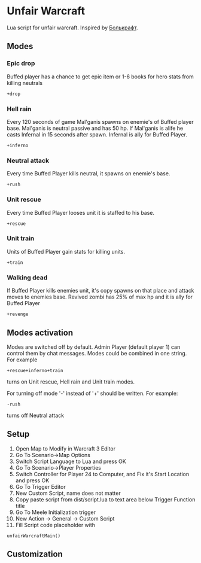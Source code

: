 # Unfair Warcraft

Lua script for unfair warcraft. Inspired by [Болькрафт](https://www.youtube.com/playlist?list=PLZT7fvvYlYfhqWJBWzJoLQxconfz1lHPq).

## Modes

### Epic drop
Buffed player has a chance to get epic item or 1-6 books for hero stats from killing neutrals
```
+drop
```

### Hell rain
Every 120 seconds of game Mal'ganis spawns on enemie's of Buffed player base. Mal'ganis is neutral passive and has 50 hp. If Mal'ganis is alife he casts Infernal in 15 seconds after spawn. Infernal is ally for Buffed Player.
```
+inferno
```

### Neutral attack
Every time Buffed Player kills neutral, it spawns on enemie's base.
```
+rush
```

### Unit rescue
Every time Buffed Player looses unit it is staffed to his base.
```
+rescue
```

### Unit train
Units of Buffed Player gain stats for killing units.
```
+train
```

### Walking dead
If Buffed Player kills enemies unit, it's copy spawns on that place and attack moves to enemies base. Revived zombi has 25% of max hp and it is ally for Buffed Player
```
+revenge
```

## Modes activation
Modes are switched off by default. Admin Player (default player 1) can control them by chat messages. Modes could be combined in one string. For example
```
+rescue+inferno+train
```
turns on Unit rescue, Hell rain and Unit train modes.

For turning off mode '-' instead of '+' should be written. For example:
```
-rush
```
turns off Neutral attack

## Setup
1. Open Map to Modify in Warcraft 3 Editor
2. Go To Scenario->Map Options
3. Switch Script Language to Lua and press OK
4. Go To Scenario->Player Properties
5. Switch Controller for Player 24 to Computer, and Fix it's Start Location and press OK
6. Go To Trigger Editor
7. New Custom Script, name does not matter
8. Copy paste script from dist/script.lua to text area below Trigger Function title
9. Go To Meele Initialization trigger
10. New Action -> General -> Custom Script
11. Fill Script code placeholder with 
```
unfairWarcraftMain()
```

## Customization
